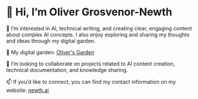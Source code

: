# 👋 Hi, I’m Oliver Grosvenor-Newth

👀 I’m interested in AI, technical writing, and creating clear, engaging content about complex AI concepts. I also enjoy exploring and sharing my thoughts and ideas through my digital garden.

🌱 My digital garden: [Oliver's Garden](https://newth.garden)

💞️ I’m looking to collaborate on projects related to AI content creation, technical documentation, and knowledge sharing.

📫 If you’d like to connect, you can find my contact information on my website: [newth.ai](https://newth.ai)
